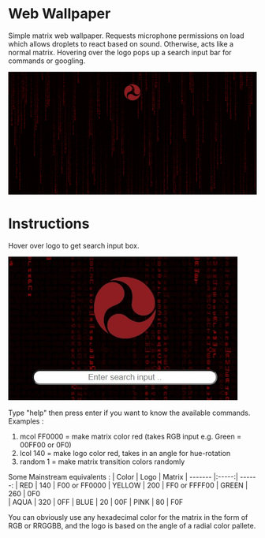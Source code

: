 # Web Wallpaper
Simple matrix web wallpaper. Requests microphone permissions on load which allows droplets to react based on sound. Otherwise, acts like a normal matrix.
Hovering over the logo pops up a search input bar for commands or googling.

![Wallpaper demo image failed to load...][demo]

# Instructions  
Hover over logo to get search input box.

![Input bar hover image failed to load...][input]

Type "help" then press enter if you want to know the available commands.
Examples :
1. mcol FF0000 	= make matrix color red (takes RGB input e.g. Green = 00FF00 or 0F0)
2. lcol 140    	= make logo color red, takes in an angle for hue-rotation
3. random 1		= make matrix transition colors randomly

Some Mainstream equivalents :
| Color   | Logo  | Matrix 
| ------- |:-----:| ------:
| RED     |  140  | F00 or FF0000 
| YELLOW  |  200  | FF0 or FFFF00
| GREEN   |  260  | 0F0  
| AQUA    |  320  | 0FF
| BLUE    |  20   | 00F
| PINK    |  80   | F0F

You can obviously use any hexadecimal color for the matrix in the form of RGB or RRGGBB, and the logo is based on the angle of a radial color pallete.

[demo]: https://github.com/54754N4/Web-Wallpaper/blob/master/demo.jpeg "Preview"
[input]: https://github.com/54754N4/Web-Wallpaper/blob/master/input.jpeg "Hover over logo to popup input box"
